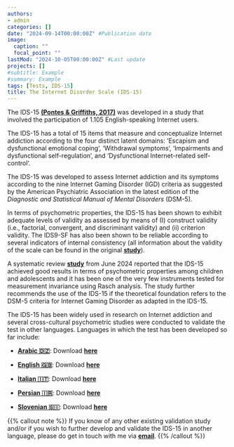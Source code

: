 ```yaml
---
authors:
- admin
categories: []
date: "2024-09-14T00:00:00Z" #Publication date
image:
  caption: ""
  focal_point: ""
lastMod: "2024-10-05T00:00:00Z" #Last update
projects: []
#subtitle: Example
#summary: Example
tags: [Tests, IDS-15]
title: The Internet Disorder Scale (IDS-15)
---
```

The IDS-15 **[(Pontes & Griffiths, 2017)](https://doi.org/10.1016/j.addbeh.2015.09.003)** was developed in a study that involved the participation of 1.105 English-speaking Internet users.

The IDS-15 has a total of 15 items that measure and conceptualize Internet addiction according to the four distinct latent domains: ‘Escapism and dysfunctional emotional coping‘, ‘Withdrawal symptoms‘, ‘Impairments and dysfunctional self-regulation‘, and ‘Dysfunctional Internet-related self-control‘.

The IDS-15 was developed to assess Internet addiction and its symptoms according to the nine Internet Gaming Disorder (IGD) criteria as suggested by the American Psychiatric Association in the latest edition of the _Diagnostic and Statistical Manual of Mental Disorders_ (DSM-5).

In terms of psychometric properties, the IDS-15 has been shown to exhibit adequate levels of validity as assessed by means of (I) construct validity (i.e., factorial, convergent, and discriminant validity) and (ii) criterion validity. The IDS9-SF has also been shown to be reliable according to several indicators of internal consistency (all information about the validity of the scale can be found in the original **[study](https://doi.org/10.1016/j.addbeh.2015.09.003)**).

A systematic review **[study](https://doi.org/10.1007/s40429-024-00568-w)** from June 2024 reported that the IDS-15 achieved good results in terms of psychometric properties among children and adolescents and it has been one of the very few instruments tested for measurement invariance using Rasch analysis. The study further recommends the use of the IDS-15 if the theoretical foundation refers to the DSM-5 criteria for Internet Gaming Disorder as adapted in the IDS-15.

The IDS-15 has been widely used in research on Internet addiction and several cross-cultural psychometric studies were conducted to validate the test in other languages. Languages in which the test has been developed so far include:

* **[Arabic :algeria:](https://doi.org/10.1016/j.actpsy.2022.103750)**: Download **[here](https://osf.io/p8ust)**

* **[English :uk:](https://doi.org/10.1016/j.addbeh.2015.09.003)**: Download **[here](https://osf.io/yw2xb)**

* **[Italian :it:](https://doi.org/10.1007/s11469-017-9823-2)**: Download **[here](https://osf.io/j4qvk)**

* **[Persian :iran:](https://doi.org/10.1556/2006.7.2018.88)**: Download **[here](https://osf.io/x3nz7)**

* **[Slovenian :slovenia:](https://doi.org/10.1371/journal.pone.0276663)**: Download **[here](https://osf.io/fv5w3)**

{{% callout note %}}
If you know of any other existing validation study and/or if you wish to further develop and validate the IDS-15 in another language,
please do get in touch with me via **[email](mailto:contactme@halleypontes.com)**.
{{% /callout %}}